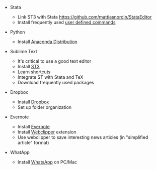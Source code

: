* Stata
  - Link ST3 with Stata https://github.com/mattiasnordin/StataEditor
  - Install frequently used [user defined commands](Stata-ado)

* Python 
  - Install [Anaconda Distribution](https://www.anaconda.com/distribution/)

* Sublime Text
  - It's critical to use a good text editor
  - Install [ST3](https://www.sublimetext.com/)
  - Learn shortcuts 
  - Integrate ST with Stata and TeX
  - Download frequently used packages

* Dropbox
  - Install [Dropbox](https://www.dropbox.com/)
  - Set up folder organization

* Evernote
  - Install [Evernote](https://evernote.com/)
  - Install [Webclipper](https://evernote.com/products/webclipper) extension 
  - Use webclipper to save interesting news articles (in "simplified article" format)

* WhatApp
  - Install [WhatsApp](https://www.whatsapp.com/download/) on PC/Mac
